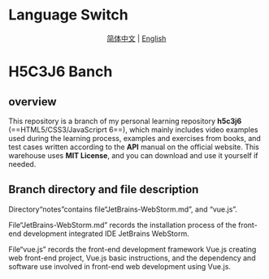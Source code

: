 # Language Switch

<center><a href="https://github.com/TianLongMengXue/learn-ckecklist/blob/h5c3j6/README.md">简体中文</a> | <a href="https://github.com/TianLongMengXue/learn-ckecklist/blob/h5c3j6/README.en.md">English</a></center>

# H5C3J6 Banch

## overview

This repository is a branch of my personal learning repository **h5c3j6** (==HTML5/CSS3/JavaScriprt 6==), which mainly includes video examples used during the learning process, examples and exercises from books, and test cases written according to the **API** manual on the official website.
This warehouse uses **MIT License**, and you can download and use it yourself if needed.

## Branch directory and file description

Directory“notes”contains file“JetBrains-WebStorm.md”, and “vue.js”.

File“JetBrains-WebStorm.md” records the installation process of the front-end development integrated IDE JetBrains WebStorm.

File“vue.js” records the front-end development framework Vue.js creating web front-end project, Vue.js basic instructions, and the dependency and software use involved in front-end web development using Vue.js.